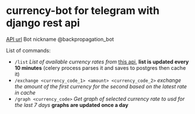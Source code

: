 # currency-bot for telegram with django rest api
[API url](https://barakhtaev.engineer/)
Bot nickname @backpropagation_bot

List of commands:
- `/list` *List of available currency rates from* [this api](https://api.exchangeratesapi.io/), **list is updated every 10 minutes** (celery process parses it and saves to postgres then cache it)
- `/exchange <currency_code_1> <amount> <currency_code_2>` *exchange the amount of the first currency for the second based on the latest rate in cache*
- `/graph <currency_code>` *Get graph of selected currency rate to usd for the last 7 days* **graphs are updated once a day**
